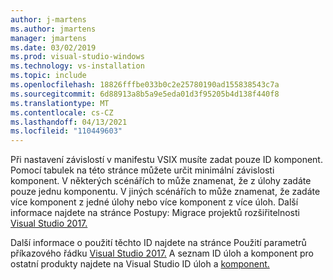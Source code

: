 ```yaml
---
author: j-martens
ms.author: jmartens
manager: jmartens
ms.date: 03/02/2019
ms.prod: visual-studio-windows
ms.technology: vs-installation
ms.topic: include
ms.openlocfilehash: 18826fffbe033b0c2e25780190ad155838543c7a
ms.sourcegitcommit: 6d88913a8b5a9e5eda01d3f95205b4d138f440f8
ms.translationtype: MT
ms.contentlocale: cs-CZ
ms.lasthandoff: 04/13/2021
ms.locfileid: "110449603"
---
```

Při nastavení závislostí v manifestu VSIX musíte zadat pouze ID komponent. Pomocí tabulek na této stránce můžete určit minimální závislosti komponent. V některých scénářích to může znamenat, že z úlohy zadáte pouze jednu komponentu. V jiných scénářích to může znamenat, že zadáte více komponent z jedné úlohy nebo více komponent z více úloh. Další informace najdete na stránce Postupy: Migrace projektů rozšiřitelnosti [Visual Studio 2017.](../../extensibility/how-to-migrate-extensibility-projects-to-visual-studio-2017.md?view=vs-2017&preserve-view=true)

Další informace o použití těchto ID najdete na stránce Použití parametrů příkazového řádku [Visual Studio 2017.](../use-command-line-parameters-to-install-visual-studio.md) A seznam ID úloh a komponent pro ostatní produkty najdete na Visual Studio ID úloh a [komponent.](../workload-and-component-ids.md)
